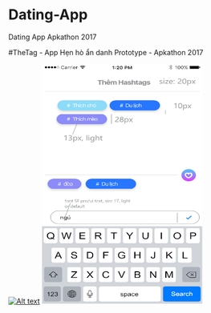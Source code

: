 # Dating-App
Dating App Apkathon 2017

#TheTag - App Hẹn hò ẩn danh Prototype - Apkathon 2017

[![Alt text](screenshots/youtube.png)](https://www.youtube.com/watch?v=NMMOuwcotoY&feature=youtu.be)
<img src="images/image1.png" width="320" height="480">

